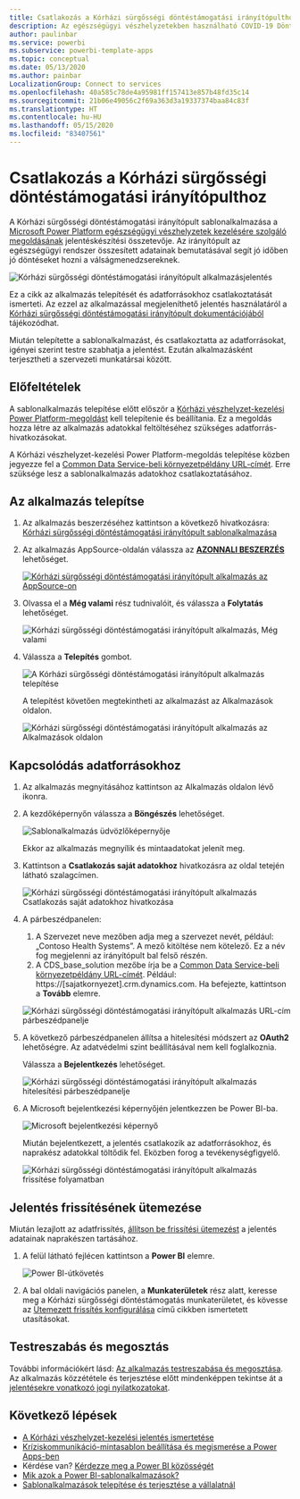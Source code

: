 ```yaml
---
title: Csatlakozás a Kórházi sürgősségi döntéstámogatási irányítópulthoz
description: Az egészségügyi vészhelyzetekben használható COVID-19 Döntéstámogatási irányítópult beszerzése, telepítése és csatlakozás az adatokhoz
author: paulinbar
ms.service: powerbi
ms.subservice: powerbi-template-apps
ms.topic: conceptual
ms.date: 05/13/2020
ms.author: painbar
LocalizationGroup: Connect to services
ms.openlocfilehash: 40a585c78de4a95981ff157413e857b48fd35c14
ms.sourcegitcommit: 21b06e49056c2f69a363d3a19337374baa84c83f
ms.translationtype: HT
ms.contentlocale: hu-HU
ms.lasthandoff: 05/15/2020
ms.locfileid: "83407561"
---
```

# <a name="connect-to-the-hospital-emergency-response-decision-support-dashboard"></a>Csatlakozás a Kórházi sürgősségi döntéstámogatási irányítópulthoz
A Kórházi sürgősségi döntéstámogatási irányítópult sablonalkalmazása a [Microsoft Power Platform egészségügyi vészhelyzetek kezelésére szolgáló megoldásának](https://powerapps.microsoft.com/blog/emergency-response-solution-a-microsoft-power-platform-solution-for-healthcare-emergency-response/) jelentéskészítési összetevője. Az irányítópult az egészségügyi rendszer összesített adatainak bemutatásával segít jó időben jó döntéseket hozni a válságmenedzsereknek.

![Kórházi sürgősségi döntéstámogatási irányítópult alkalmazásjelentés](media/service-connect-to-health-emergency-response/service-health-emergency-response-app-report.png)

Ez a cikk az alkalmazás telepítését és adatforrásokhoz csatlakoztatását ismerteti. Az ezzel az alkalmazással megjeleníthető jelentés használatáról a [Kórházi sürgősségi döntéstámogatási irányítópult dokumentációjából](https://docs.microsoft.com/powerapps/sample-apps/emergency-response/deploy-configure#view-the-power-bi-dashboard) tájékozódhat.

Miután telepítette a sablonalkalmazást, és csatlakoztatta az adatforrásokat, igényei szerint testre szabhatja a jelentést. Ezután alkalmazásként terjesztheti a szervezeti munkatársai között.

## <a name="prerequisites"></a>Előfeltételek

A sablonalkalmazás telepítése előtt először a [Kórházi vészhelyzet-kezelési Power Platform-megoldást](https://docs.microsoft.com/powerapps/sample-apps/emergency-response/deploy-configure) kell telepítenie és beállítania. Ez a megoldás hozza létre az alkalmazás adatokkal feltöltéséhez szükséges adatforrás-hivatkozásokat.

A Kórházi vészhelyzet-kezelési Power Platform-megoldás telepítése közben jegyezze fel a [Common Data Service-beli környezetpéldány URL-címét](https://docs.microsoft.com/powerapps/sample-apps/emergency-response/deploy-configure#publish-the-power-bi-dashboard). Erre szüksége lesz a sablonalkalmazás adatokhoz csatlakoztatásához.

## <a name="install-the-app"></a>Az alkalmazás telepítse

1. Az alkalmazás beszerzéséhez kattintson a következő hivatkozásra: [Kórházi sürgősségi döntéstámogatási irányítópult sablonalkalmazása](https://aka.ms/AppSource_Hospital_offer)

1. Az alkalmazás AppSource-oldalán válassza az [**AZONNALI BESZERZÉS**](https://aka.ms/AppSource_Hospital_offer) lehetőséget.

    [![Kórházi sürgősségi döntéstámogatási irányítópult alkalmazás az AppSource-on](media/service-connect-to-health-emergency-response/service-health-emergency-response-app-appsource-get-it-now.png)](https://aka.ms/AppSource_Hospital_offer)

1. Olvassa el a **Még valami** rész tudnivalóit, és válassza a **Folytatás** lehetőséget.

    ![Kórházi sürgősségi döntéstámogatási irányítópult alkalmazás, Még valami](media/service-connect-to-health-emergency-response/service-health-emergency-response-1-more-thing.png)

1. Válassza a **Telepítés** gombot. 

    ![A Kórházi sürgősségi döntéstámogatási irányítópult alkalmazás telepítése](media/service-connect-to-health-emergency-response/service-health-emergency-response-select-install.png)

    A telepítést követően megtekintheti az alkalmazást az Alkalmazások oldalon.

   ![Kórházi sürgősségi döntéstámogatási irányítópult alkalmazás az Alkalmazások oldalon](media/service-connect-to-health-emergency-response/service-health-emergency-response-app-apps-page-icon.png)

## <a name="connect-to-data-sources"></a>Kapcsolódás adatforrásokhoz

1. Az alkalmazás megnyitásához kattintson az Alkalmazás oldalon lévő ikonra.

1. A kezdőképernyőn válassza a **Böngészés** lehetőséget.

   ![Sablonalkalmazás üdvözlőképernyője](media/service-connect-to-health-emergency-response/service-health-emergency-response-app-splash-screen.png)

   Ekkor az alkalmazás megnyílik és mintaadatokat jelenít meg.

1. Kattintson a **Csatlakozás saját adatokhoz** hivatkozásra az oldal tetején látható szalagcímen.

   ![Kórházi sürgősségi döntéstámogatási irányítópult alkalmazás Csatlakozás saját adatokhoz hivatkozása](media/service-connect-to-health-emergency-response/service-health-emergency-response-app-connect-data.png)

1. A párbeszédpanelen:
   1. A Szervezet neve mezőben adja meg a szervezet nevét, például: „Contoso Health Systems”. A mező kitöltése nem kötelező. Ez a név fog megjelenni az irányítópult bal felső részén.
   1. A CDS_base_solution mezőbe írja be a [Common Data Service-beli környezetpéldány URL-címét](https://docs.microsoft.com/powerapps/sample-apps/emergency-response/deploy-configure#publish-the-power-bi-dashboard). Például: https://[sajatkornyezet].crm.dynamics.com. Ha befejezte, kattintson a **Tovább** elemre.

   ![Kórházi sürgősségi döntéstámogatási irányítópult alkalmazás URL-cím párbeszédpanelje](media/service-connect-to-health-emergency-response/service-health-emergency-response-app-url-dialog.png)

1. A következő párbeszédpanelen állítsa a hitelesítési módszert az **OAuth2** lehetőségre. Az adatvédelmi szint beállításával nem kell foglalkoznia.

   Válassza a **Bejelentkezés** lehetőséget.

   ![Kórházi sürgősségi döntéstámogatási irányítópult alkalmazás hitelesítési párbeszédpanelje](media/service-connect-to-health-emergency-response/service-health-emergency-response-app-authentication-dialog.png)

1. A Microsoft bejelentkezési képernyőjén jelentkezzen be Power BI-ba.

   ![Microsoft bejelentkezési képernyő](media/service-connect-to-health-emergency-response/service-health-emergency-response-app-microsoft-login.png)

   Miután bejelentkezett, a jelentés csatlakozik az adatforrásokhoz, és naprakész adatokkal töltődik fel. Eközben forog a tevékenységfigyelő.

   ![Kórházi sürgősségi döntéstámogatási irányítópult alkalmazás frissítése folyamatban](media/service-connect-to-health-emergency-response/service-health-emergency-response-app-refresh-monitor.png)

## <a name="schedule-report-refresh"></a>Jelentés frissítésének ütemezése

Miután lezajlott az adatfrissítés, [állítson be frissítési ütemezést](../connect-data/refresh-scheduled-refresh.md) a jelentés adatainak naprakészen tartásához.

1. A felül látható fejlécen kattintson a **Power BI** elemre.

   ![Power BI-útkövetés](media/service-connect-to-health-emergency-response/service-health-emergency-response-app-powerbi-breadcrumb.png)

1. A bal oldali navigációs panelen, a **Munkaterületek** rész alatt, keresse meg a Kórházi sürgősségi döntéstámogatás munkaterületet, és kövesse az [Ütemezett frissítés konfigurálása](../connect-data/refresh-scheduled-refresh.md) című cikkben ismertetett utasításokat.

## <a name="customize-and-share"></a>Testreszabás és megosztás

További információkért lásd: [Az alkalmazás testreszabása és megosztása](../connect-data/service-template-apps-install-distribute.md#customize-and-share-the-app). Az alkalmazás közzététele és terjesztése előtt mindenképpen tekintse át a [jelentésekre vonatkozó jogi nyilatkozatokat](../create-reports/sample-covid-19-us.md#disclaimers).

## <a name="next-steps"></a>Következő lépések
* [A Kórházi vészhelyzet-kezelési jelentés ismertetése](https://docs.microsoft.com/powerapps/sample-apps/emergency-response/deploy-configure#view-the-power-bi-dashboard)
* [Kríziskommunikáció-mintasablon beállítása és megismerése a Power Apps-ben](https://docs.microsoft.com/powerapps/maker/canvas-apps/sample-crisis-communication-app)
* Kérdése van? [Kérdezze meg a Power BI közösségét](https://community.powerbi.com/)
* [Mik azok a Power BI-sablonalkalmazások?](../connect-data/service-template-apps-overview.md)
* [Sablonalkalmazások telepítése és terjesztése a vállalatnál](../connect-data/service-template-apps-install-distribute.md)
